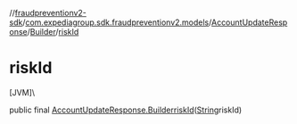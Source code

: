 //[fraudpreventionv2-sdk](../../../../index.md)/[com.expediagroup.sdk.fraudpreventionv2.models](../../index.md)/[AccountUpdateResponse](../index.md)/[Builder](index.md)/[riskId](risk-id.md)

# riskId

[JVM]\

public final [AccountUpdateResponse.Builder](index.md)[riskId](risk-id.md)([String](https://docs.oracle.com/javase/8/docs/api/java/lang/String.html)riskId)
